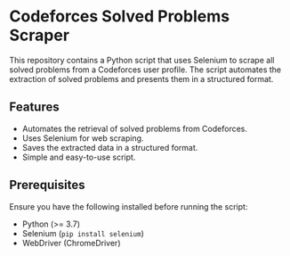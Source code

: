# Codeforces Solved Problems Scraper

This repository contains a Python script that uses Selenium to scrape all solved problems from a Codeforces user profile. The script automates the extraction of solved problems and presents them in a structured format.

## Features

- Automates the retrieval of solved problems from Codeforces.
- Uses Selenium for web scraping.
- Saves the extracted data in a structured format.
- Simple and easy-to-use script.

## Prerequisites

Ensure you have the following installed before running the script:

- Python (>= 3.7)
- Selenium (`pip install selenium`)
- WebDriver (ChromeDriver)

